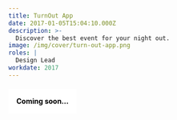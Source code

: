 ```yaml
---
title: TurnOut App
date: 2017-01-05T15:04:10.000Z
description: >-
  Discover the best event for your night out.
image: /img/cover/turn-out-app.png
roles: |
  Design Lead
workdate: 2017
---
```

#### <div style="background: white; padding: 16px; color: black; display: inline-block;">Coming soon...</div>